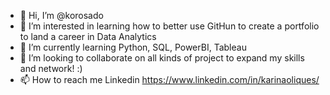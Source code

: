 - 👋 Hi, I’m @korosado
- 👀 I’m interested in learning how to better use GitHun to create a portfolio to land a career in Data Analytics
- 🌱 I’m currently learning Python, SQL, PowerBI, Tableau
- 💞️ I’m looking to collaborate on all kinds of project to expand my skills and network! :)
- 📫 How to reach me Linkedin https://www.linkedin.com/in/karinaoliques/

<!---
korosado/korosado is a ✨ special ✨ repository because its `README.md` (this file) appears on your GitHub profile.
You can click the Preview link to take a look at your changes.
--->
